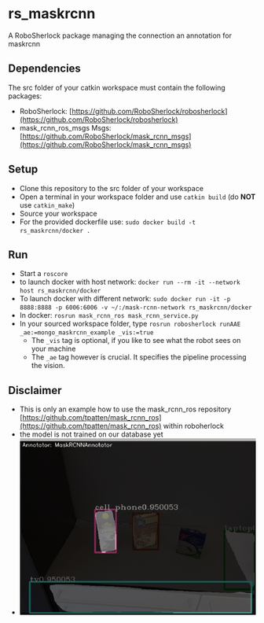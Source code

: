 # rs_maskrcnn
A RoboSherlock package managing the connection an annotation for maskrcnn 

## Dependencies
The src folder of your catkin workspace must contain the following packages:
* RoboSherlock: [https://github.com/RoboSherlock/robosherlock](https://github.com/RoboSherlock/robosherlock)
* mask_rcnn_ros_msgs Msgs: [https://github.com/RoboSherlock/mask_rcnn_msgs](https://github.com/RoboSherlock/mask_rcnn_msgs)

## Setup
* Clone this repository to the src folder of your workspace
* Open a terminal in your workspace folder and use `catkin build` (do **NOT** use `catkin_make`)
* Source your workspace
* For the provided dockerfile use: `sudo docker build -t rs_maskrcnn/docker .`

## Run
* Start a `roscore`
* to launch docker with host network: `docker run --rm -it --network host rs_maskrcnn/docker` 
* To launch docker with different network: `sudo docker run -it -p 8888:8888 -p 6006:6006 -v ~/:/mask-rcnn-network rs_maskrcnn/docker `
* In docker: `rosrun mask_rcnn_ros mask_rcnn_service.py`
*  In your sourced workspace folder, type `rosrun robosherlock runAAE _ae:=mongo_maskrcnn_example _vis:=true`
    * The `_vis` tag is optional, if you like to see what the robot sees on your machine
    * The `_ae` tag however is crucial. It specifies the pipeline processing the vision. 

## Disclaimer
* This is only an example how to use the mask_rcnn_ros repository [https://github.com/tpatten/mask_rcnn_ros](https://github.com/tpatten/mask_rcnn_ros) within roboherlock
* the model is not trained on our database yet
* ![annotator resul](https://github.com/RoboSherlock/rs_maskrcnn/blob/main/maskrcnnannotator.png)
